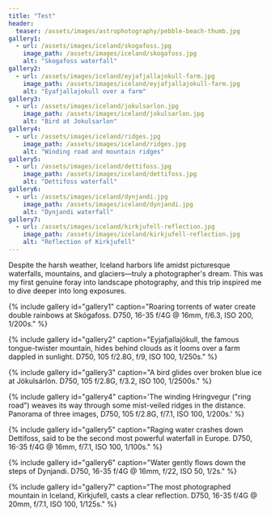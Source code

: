 ```yaml
---
title: "Test"
header:
  teaser: /assets/images/astrophotography/pebble-beach-thumb.jpg
gallery1:
  - url: /assets/images/iceland/skogafoss.jpg
    image_path: /assets/images/iceland/skogafoss.jpg
    alt: "Skogafoss waterfall"
gallery2:
  - url: /assets/images/iceland/eyjafjallajokull-farm.jpg
    image_path: /assets/images/iceland/eyjafjallajokull-farm.jpg
    alt: "Eyafjallajokull over a farm"
gallery3:
  - url: /assets/images/iceland/jokulsarlon.jpg
    image_path: /assets/images/iceland/jokulsarlon.jpg
    alt: "Bird at Jokulsarlon"
gallery4:
  - url: /assets/images/iceland/ridges.jpg
    image_path: /assets/images/iceland/ridges.jpg
    alt: "Winding road and mountain ridges"
gallery5:
  - url: /assets/images/iceland/dettifoss.jpg
    image_path: /assets/images/iceland/dettifoss.jpg
    alt: "Dettifoss waterfall"
gallery6:
  - url: /assets/images/iceland/dynjandi.jpg
    image_path: /assets/images/iceland/dynjandi.jpg
    alt: "Dynjandi waterfall"
gallery7:
  - url: /assets/images/iceland/kirkjufell-reflection.jpg
    image_path: /assets/images/iceland/kirkjufell-reflection.jpg
    alt: "Reflection of Kirkjufell"
---
```


Despite the harsh weather, Iceland harbors life amidst picturesque waterfalls, mountains, and glaciers—truly a photographer's dream. This was my first genuine foray into landscape photography, and this trip inspired me to dive deeper into long exposures.

{% include gallery id="gallery1" caption="Roaring torrents of water create double rainbows at Skógafoss. D750, 16-35 f/4G @ 16mm, f/6.3, ISO 200, 1/200s." %}

{% include gallery id="gallery2" caption="Eyjafjallajökull, the famous tongue-twister mountain, hides behind clouds as it looms over a farm dappled in sunlight. D750, 105 f/2.8G, f/9, ISO 100, 1/250s." %}

{% include gallery id="gallery3" caption="A bird glides over broken blue ice at Jökulsárlón. D750, 105 f/2.8G, f/3.2, ISO 100, 1/2500s." %}

{% include gallery id="gallery4" caption='The winding Hringvegur ("ring road") weaves its way through some mist-veiled ridges in the distance. Panorama of three images, D750, 105 f/2.8G, f/7.1, ISO 100, 1/200s.' %}

{% include gallery id="gallery5" caption="Raging water crashes down Dettifoss, said to be the second most powerful waterfall in Europe. D750, 16-35 f/4G @ 16mm, f/7.1, ISO 100, 1/100s." %}

{% include gallery id="gallery6" caption="Water gently flows down the steps of Dynjandi. D750, 16-35 f/4G @ 16mm, f/22, ISO 50, 1/2s." %}

{% include gallery id="gallery7" caption="The most photographed mountain in Iceland, Kirkjufell, casts a clear reflection. D750, 16-35 f/4G @ 20mm, f/7.1, ISO 100, 1/125s." %}
